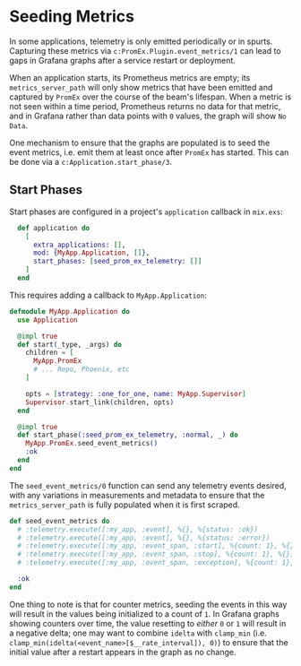 # Seeding Metrics

In some applications, telemetry is only emitted periodically or in spurts. Capturing
these metrics via `c:PromEx.Plugin.event_metrics/1` can lead to gaps in Grafana graphs
after a service restart or deployment.

When an application starts, its Prometheus metrics are empty; its `metrics_server_path`
will only show metrics that have been emitted and captured by `PromEx` over the course
of the beam's lifespan. When a metric is not seen within a time period, Prometheus
returns no data for that metric, and in Grafana rather than data points with `0` values,
the graph will show `No Data`.

One mechanism to ensure that the graphs are populated is to seed the event metrics, i.e.
emit them at least once after `PromEx` has started. This can be done via a
`c:Application.start_phase/3`.


## Start Phases

Start phases are configured in a project's `application` callback in `mix.exs`:

```elixir
  def application do
    [
      extra_applications: [],
      mod: {MyApp.Application, []},
      start_phases: [seed_prom_ex_telemetry: []]
    ]
  end
```

This requires adding a callback to `MyApp.Application`:

```elixir
defmodule MyApp.Application do
  use Application

  @impl true
  def start(_type, _args) do
    children = [
      MyApp.PromEx
      # ... Repo, Phoenix, etc
    ]

    opts = [strategy: :one_for_one, name: MyApp.Supervisor]
    Supervisor.start_link(children, opts)
  end

  @impl true
  def start_phase(:seed_prom_ex_telemetry, :normal, _) do
    MyApp.PromEx.seed_event_metrics()
    :ok
  end
end
```

The `seed_event_metrics/0` function can send any telemetry events desired, with any
variations in measurements and metadata to ensure that the `metrics_server_path` is
fully populated when it is first scraped.

```elixir
def seed_event_metrics do
  # :telemetry.execute([:my_app, :event], %{}, %{status: :ok})
  # :telemetry.execute([:my_app, :event], %{}, %{status: :error})
  # :telemetry.execute([:my_app, :event_span, :start], %{count: 1}, %{})
  # :telemetry.execute([:my_app, :event_span, :stop], %{count: 1}, %{})
  # :telemetry.execute([:my_app, :event_span, :exception], %{count: 1}, %{})

  :ok
end
```

One thing to note is that for counter metrics, seeding the events in this way will
result in the values being initialized to a count of `1`. In Grafana graphs showing
counters over time, the value resetting to *either* `0` or `1` will result in a negative
delta; one may want to combine `idelta` with `clamp_min`
(i.e. `clamp_min(idelta(<event_name>[$__rate_interval]), 0)`) to ensure that the
initial value after a restart appears in the graph as no change.
